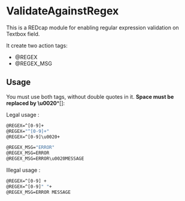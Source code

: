 # ValidateAgainstRegex

This is a REDcap module for enabling regular expression validation on Textbox field.

It create two action tags:
* @REGEX 
* @REGEX_MSG

## Usage

You must use both tags, without double quotes in it. **Space must be replaced by \u0020***[]: 

Legal usage :
```bash
@REGEX=^[0-9]+
@REGEX="^[0-9]+"
@REGEX=^[0-9]\u0020+

@REGEX_MSG="ERROR"
@REGEX_MSG=ERROR
@REGEX_MSG=ERROR\u0020MESSAGE
```

Illegal usage :
```bash
@REGEX=^[0-9] +
@REGEX=^[0-9]" "+
@REGEX_MSG=ERROR MESSAGE
```

